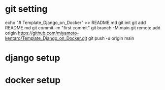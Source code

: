 # git setting

echo "# Template_Django_on_Docker" >> README.md
git init
git add README.md
git commit -m "first commit"
git branch -M main
git remote add origin https://github.com/miyamoto-kentaro/Template_Django_on_Docker.git
git push -u origin main

# django setup

# docker setup
